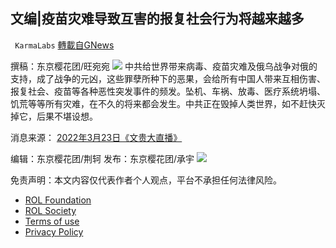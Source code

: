 
## 文编|疫苗灾难导致互害的报复社会行为将越来越多
` KarmaLabs` [轉載自GNews](https://gnews.org/zh-hans/2386825/)

撰稿：东京樱花团/旺宛宛
 ![](https://assets.gnews.org/wp-content/uploads/2022/04/2022-04-21_230722.png) 
中共给世界带来病毒、疫苗灾难及俄乌战争对俄的支持，成了战争的元凶，这些罪孽所种下的恶果，会给所有中国人带来互相伤害、报复社会、疫苗等各种恶性突发事件的频发。坠机、车祸、放毒、医疗系统坍塌、饥荒等等所有灾难，在不久的将来都会发生。中共正在毁掉人类世界，如不赶快灭掉它，后果不堪设想。
 
消息来源：
[2022年3月23日《文贵大直播》](https://gettr.com/streaming/p11h7xt9462)
 
编辑：东京樱花团/荆轲
发布：东京樱花团/承宇
 ![](https://assets.gnews.org/wp-content/uploads/2022/03/997-1.png) 

免责声明：本文内容仅代表作者个人观点，平台不承担任何法律风险。
  
- [ROL Foundation](https://rolfoundation.org/)
- [ROL Society](https://rolsociety.org/)
- [Terms of use](https://gnews.org/terms-of-use-3/)
- [Privacy Policy](https://gnews.org/privacy-policy/)

